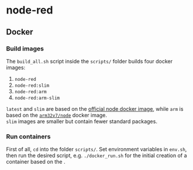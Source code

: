# node-red

## Docker

### Build images

The `build_all.sh` script inside the `scripts/` folder builds four docker images:

1. `node-red`
2. `node-red:slim`
3. `node-red:arm`
4. `node-red:arm-slim`

`latest` and `slim` are based on the [official node docker image](https://hub.docker.com/_/node), while `arm` is based on the [`arm32v7/node`](https://hub.docker.com/r/arm32v7/node) docker image.  
`slim` images are smaller but contain fewer standard packages.

### Run containers

First of all, `cd` into the folder `scripts/`. Set environment variables in `env.sh`, then run the desired script, e.g. `./docker_run.sh` for the initial creation of a container based on the .
